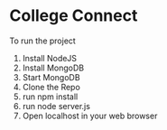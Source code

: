 # College Connect
To run the project

1. Install NodeJS
2. Install MongoDB
3. Start MongoDB
4. Clone the Repo
5. run npm install
6. run node server.js
7. Open localhost in your web browser

